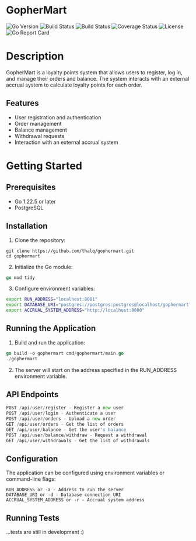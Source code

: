 # GopherMart

![Go Version](https://img.shields.io/github/go-mod/go-version/thalq/gophermart)
![Build Status](https://github.com/thalq/gophermart/actions/workflows/statictest.yml/badge.svg)
![Build Status](https://github.com/thalq/gophermart/actions/workflows/gophermart.yml/badge.svg)
![Coverage Status](https://coveralls.io/repos/github/thalq/gopher_mart/badge.svg?branch=main)
![License](https://img.shields.io/github/license/thalq/gopher_mart)
![Go Report Card](https://goreportcard.com/badge/github.com/thalq/gopher_mart)

# Description
GopherMart is a loyalty points system that allows users to register, log in, and manage their orders and balance. The system interacts with an external accrual system to calculate loyalty points for each order.

## Features
- User registration and authentication
- Order management
- Balance management
- Withdrawal requests
- Interaction with an external accrual system

# Getting Started
## Prerequisites
- Go 1.22.5 or later
- PostgreSQL

## Installation
1. Clone the repository:
```Git
git clone https://github.com/thalq/gophermart.git
cd gophermart
```

2. Initialize the Go module:
```Go
go mod tidy
```

3. Configure environment variables:
```bash
export RUN_ADDRESS="localhost:8081"
export DATABASE_URI="postgres://postgres:postgres@localhost/gophermart?sslmode=disable"
export ACCRUAL_SYSTEM_ADDRESS="http://localhost:8080"
```

## Running the Application
1. Build and run the application:
```Go
go build -o gophermart cmd/gophermart/main.go
./gophermart
```
2. The server will start on the address specified in the RUN_ADDRESS environment variable.

## API Endpoints
```Go
POST /api/user/register - Register a new user
POST /api/user/login - Authenticate a user
POST /api/user/orders - Upload a new order
GET /api/user/orders - Get the list of orders
GET /api/user/balance - Get the user's balance
POST /api/user/balance/withdraw - Request a withdrawal
GET /api/user/withdrawals - Get the list of withdrawals
```

## Configuration
The application can be configured using environment variables or command-line flags:
```
RUN_ADDRESS or -a - Address to run the server
DATABASE_URI or -d - Database connection URI
ACCRUAL_SYSTEM_ADDRESS or -r - Accrual system address
```

## Running Tests
...tests are still in development :)

